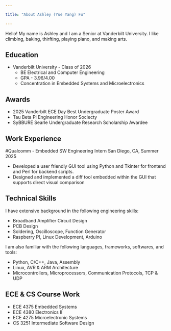 ```yaml
---

title: "About Ashley (Yue Yang) Fu"

---
```

Hello! My name is Ashley and I am a Senior at Vanderbilt University. I like climbing, baking, thirfting, playing piano, and making arts. 

## Education

* Vanderbilt University - Class of 2026
  * BE Electrical and Computer Engineering
  * GPA - 3.96/4.00
  * Concentration in Embedded Systems and Microelectronics

## Awards

* 2025 Vanderbilt ECE Day Best Undergraduate Poster Award
* Tau Beta Pi Engineering Honor Sociecty
* SyBBURE Searle Undergraduate Research Scholarship Awardee

## Work Experience

#Qualcomm - Embedded SW Engineering Intern
San Diego, CA, Summer 2025
* Developed a user friendly GUI tool using Python and Tkinter for frontend and Perl for backend scripts.
* Designed and implemented a diff tool embedded within the GUI that supports direct visual comparison

## Technical Skills

I have extensive background in the following engineering skills:
* Broadband Amplifier Circuit Design
* PCB Design
* Soldering, Oscilloscope, Function Generator
* Raspberry PI, Linux Development, Arduino

I am also familiar with the following languages, frameworks, softwares, and tools:
* Python, C/C++, Java, Assembly
* Linux, AVR & ARM Architecture
* Microcontrollers, Microprocessors, Communication Protocols, TCP & UDP

## ECE & CS Course Work
* ECE 4375 Embedded Systems
* ECE 4380 Electronics II
* ECE 4275 Microelectronic Systems
* CS 3251 Intermediate Software Design
